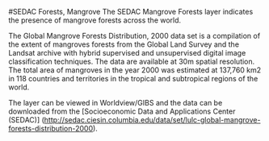 #SEDAC Forests, Mangrove
The SEDAC Mangrove Forests layer indicates the presence of mangrove forests across the world. 

The Global Mangrove Forests Distribution, 2000 data set is a compilation of the extent of mangroves forests from the Global Land Survey and the Landsat archive with hybrid supervised and unsupervised digital image classification techniques. The data are available at 30m spatial resolution. The total area of mangroves in the year 2000 was estimated at 137,760 km2 in 118 countries and territories in the tropical and subtropical regions of the world.

The layer can be viewed in Worldview/GIBS and the data can be downloaded from the [Socioeconomic Data and Applications Center (SEDAC)] (http://sedac.ciesin.columbia.edu/data/set/lulc-global-mangrove-forests-distribution-2000). 
